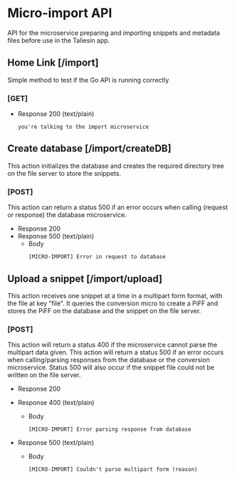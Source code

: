 # Micro-import API
API for the microservice preparing and importing snippets and metadata files before use in the Taliesin app.

## Home Link [/import]
Simple method to test if the Go API is running correctly  

### [GET]
+ Response 200 (text/plain)
    ~~~
    you're talking to the import microservice
    ~~~

## Create database [/import/createDB]
This action initializes the database and creates the required directory tree on the file server to store the snippets.

### [POST]
This action can return a status 500 if an error occurs when calling (request or response) the database microservice.

+ Response 200
+ Response 500 (text/plain)  
    + Body
        ~~~
        [MICRO-IMPORT] Error in request to database
        ~~~
      
## Upload a snippet [/import/upload]
This action receives one snippet at a time in a multipart form format, with the file at key "file".
It queries the conversion micro to create a PiFF and stores the PiFF on the database and the snippet on the file server.

### [POST]

This action will return a status 400 if the microservice cannot parse the multipart data given.
This action will return a status 500 if an error occurs when calling/parsing responses from the database or the conversion microservice.
Status 500 will also occur if the snippet file could not be written on the file server.

+ Response 200

+ Response 400 (text/plain) 
    + Body 
        ~~~
        [MICRO-IMPORT] Error parsing response from database
        ~~~
      
+ Response 500 (text/plain) 
    + Body 
        ~~~
        [MICRO-IMPORT] Couldn't parse multipart form (reason)
        ~~~